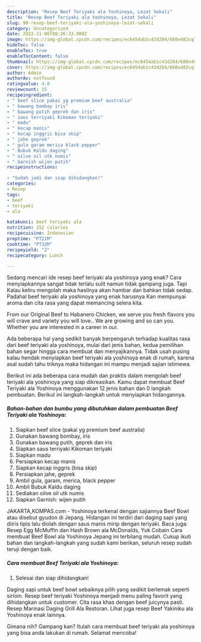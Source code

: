```yaml
---
description: "Resep Beef Teriyaki ala Yoshinoya, Lezat Sekali"
title: "Resep Beef Teriyaki ala Yoshinoya, Lezat Sekali"
slug: 90-resep-beef-teriyaki-ala-yoshinoya-lezat-sekali
category: Uncategorized
date: 2022-11-06T08:26:33.000Z
image: https://img-global.cpcdn.com/recipes/ec6454ab1c43d284/680x482cq70/beef-teriyaki-ala-yoshinoya-foto-resep-utama.jpg
hideToc: false
enableToc: true
enableTocContent: false
thumbnail: https://img-global.cpcdn.com/recipes/ec6454ab1c43d284/680x482cq70/beef-teriyaki-ala-yoshinoya-foto-resep-utama.jpg
cover: https://img-global.cpcdn.com/recipes/ec6454ab1c43d284/680x482cq70/beef-teriyaki-ala-yoshinoya-foto-resep-utama.jpg
author: Admin
authorAv: notfound
ratingvalue: 4.8
reviewcount: 15
recipeingredient:
- " beef slice pakai yg premium beef australia"
- " bawang bombay iris"
- " bawang putih geprek dan iris"
- " saus terriyaki Kikoman teriyaki"
- " madu"
- " kecap manis"
- " kecap inggris bisa skip"
- " jahe geprek"
- " gula garam merica black pepper"
- " Bubuk Kaldu daging"
- " oilve oil utk numis"
- " Garnish wijen putih"
recipeinstructions:

- "Sudah jadi dan siap dihidangkan!"
categories:
- Resep
tags:
- beef
- teriyaki
- ala

katakunci: beef teriyaki ala 
nutrition: 152 calories
recipecuisine: Indonesian
preptime: "PT21M"
cooktime: "PT32M"
recipeyield: "2"
recipecategory: Lunch

---
```



Sedang mencari ide resep beef teriyaki ala yoshinoya yang enak? Cara menyiapkannya sangat tidak terlalu sulit namun tidak gampang juga. Tapi Kalau keliru mengolah maka hasilnya akan hambar dan bahkan tidak sedap. Padahal beef teriyaki ala yoshinoya yang enak harusnya Kan mempunyai aroma dan cita rasa yang dapat memancing selera kita.


From our Original Beef to Habanero Chicken, we serve you fresh flavors you will crave and variety you will love.. We are growing and so can you. Whether you are interested in a career in our.

Ada beberapa hal yang sedikit banyak berpengaruh terhadap kualitas rasa dari beef teriyaki ala yoshinoya, mulai dari jenis bahan, kedua pemilihan bahan segar hingga cara membuat dan menyajikannya. Tidak usah pusing kalau hendak menyiapkan beef teriyaki ala yoshinoya enak di rumah, karena asal sudah tahu triknya maka hidangan ini mampu menjadi sajian istimewa.


Berikut ini ada beberapa cara mudah dan praktis dalam mengolah beef teriyaki ala yoshinoya yang siap dikreasikan. Kamu dapat membuat Beef Teriyaki ala Yoshinoya menggunakan 12 jenis bahan dan 0 langkah pembuatan. Berikut ini langkah-langkah untuk menyiapkan hidangannya.

<!--inarticleads1-->

##### Bahan-bahan dan bumbu yang dibutuhkan dalam pembuatan Beef Teriyaki ala Yoshinoya:

1. Siapkan  beef slice (pakai yg premium beef australia)
1. Gunakan  bawang bombay, iris
1. Gunakan  bawang putih, geprek dan iris
1. Siapkan  saus terriyaki Kikoman teriyaki
1. Siapkan  madu
1. Persiapkan  kecap manis
1. Siapkan  kecap inggris (bisa skip)
1. Persiapkan  jahe, geprek
1. Ambil  gula, garam, merica, black pepper
1. Ambil  Bubuk Kaldu daging
1. Sediakan  oilve oil utk numis
1. Siapkan  Garnish: wijen putih


JAKARTA,KOMPAS.com - Yoshinoya terkenal dengan sajiannya Beef Bowl atau disebut gyudon di Jepang. Hidangan ini terdiri dari daging sapi yang diiris tipis lalu diolah dengan saus manis mirip dengan teriyaki. Baca juga: Resep Egg McMuffin dan Hash Brown ala McDonalds, Yuk Cobain Cara membuat Beef Bowl ala Yoshinoya Jepang ini terbilang mudah. Cukup ikuti bahan dan langkah-langkah yang sudah kami berikan, seluruh resep sudah teruji dengan baik. 

<!--inarticleads2-->

##### Cara membuat Beef Teriyaki ala Yoshinoya:


1. Selesai dan siap dihidangkan!

Daging sapi untuk beef bowl sebaiknya pilih yang sedikit berlemak seperti sirloin. Resep beef teriyaki Yoshinoya menjadi menu paling favorit yang dihidangkan untuk customer. Cita rasa khas dengan beef juicynya pasti. Resep Marinasi Daging Grill Ala Restoran. Lihat juga resep Beef Yakiniku ala Yoshinoya enak lainnya. 

Gimana nih? Gampang kan? Itulah cara membuat beef teriyaki ala yoshinoya yang bisa anda lakukan di rumah. Selamat mencoba!
